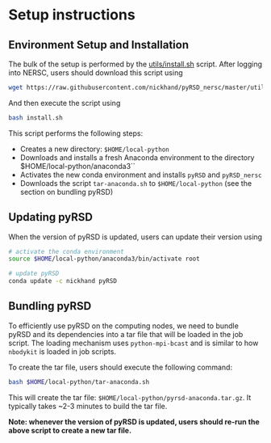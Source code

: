 # Setup instructions

## Environment Setup and Installation

The bulk of the setup is performed by the [utils/install.sh](../utils/install.sh) script. After logging into NERSC, users should download this script using

```bash
wget https://raw.githubusercontent.com/nickhand/pyRSD_nersc/master/utils/install.sh
```

And then execute the script using

```bash
bash install.sh
```

This script performs the following steps:

- Creates a new directory: ``$HOME/local-python``
- Downloads and installs a fresh Anaconda environment to the directory ``
``$HOME/local-python/anaconda3``
- Activates the new conda environment and installs ``pyRSD`` and ``pyRSD_nersc``
- Downloads the script ``tar-anaconda.sh`` to ``$HOME/local-python`` (see the section on bundling pyRSD)

## Updating pyRSD

When the version of pyRSD is updated, users can update their version using

```bash
# activate the conda environment
source $HOME/local-python/anaconda3/bin/activate root

# update pyRSD
conda update -c nickhand pyRSD
```

## Bundling pyRSD

To efficiently use pyRSD on the computing nodes, we need to bundle pyRSD and its dependencies into a tar file that will be loaded in the job script. The loading mechanism uses ``python-mpi-bcast`` and is similar to how ``nbodykit`` is loaded in job scripts.

To create the tar file, users should execute the following command:

```bash
bash $HOME/local-python/tar-anaconda.sh
```

This will create the tar file: ``$HOME/local-python/pyrsd-anaconda.tar.gz``.
It typically takes ~2-3 minutes to build the tar file.

**Note: whenever the version of pyRSD is updated, users should re-run the above script to create a new tar file.**
